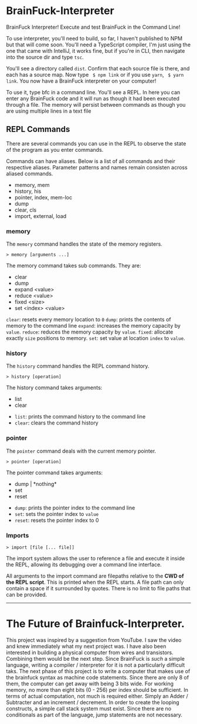 # BrainFuck-Interpreter
BrainFuck Interpreter! Execute and test BrainFuck in the Command Line!

To use interpreter, you'll need to build, so far, I haven't published to NPM but that will come soon. 
You'll need a TypeScript compiler, I'm just using the one that came with IntelliJ, 
it works fine, but if you're in CLI, then navigate into the source dir and type `tsc`.

You'll see a directory called `dist`. Confirm that each source file is there, and each has a source map.
Now type ``` $ npm link``` or if you use `yarn`, ``` $ yarn link```. You now have a BrainFuck interpreter on your computer!

To use it, type bfc in a command line. You'll see a REPL. In here you can enter any BrainFuck code and it will run as though it had been executed through a file.
The memory will persist between commands as though you are using multiple lines in a text file

## REPL Commands

There are several commands you can use in the REPL to observe the state of the program as you enter commands.

Commands can have aliases. Below is a list of all commands and their respective aliases. Parameter patterns and names remain consisten across aliased commands.

 - memory, mem
 - history, his
 - pointer, index, mem-loc
 - dump
 - clear, cls
 - import, external, load

### memory

The `memory` command handles the state of the memory registers.

```
> memory [arguments ...]
```

The memory command takes sub commands. They are:

 - clear
 - dump
 - expand \<value\>
 - reduce \<value\>
 - fixed \<size\>
 - set \<index\> \<value\>

`clear`: resets every memory location to `0`
`dump`: prints the contents of memory to the command line
`expand`: increases the memory capacity by `value`.
`reduce`: reduces the memory capacity by `value`.
`fixed`: allocate exactly `size` positions to memory.
`set`: set value at location `index` to `value`.

### history

The `history` command handles the REPL command history.

```
> history [operation]
```

The history command takes arguments:

 - list
 - clear

* `list`: prints the command history to the command line
* `clear`: clears the command history

### pointer

The `pointer` command deals with the current memory pointer.

```
> pointer [operation]
```

The pointer command takes arguments:

 - dump | \*nothing\*
 - set <index>
 - reset

* `dump`: prints the pointer index to the command line
* `set`: sets the pointer index to `value`
* `reset`: resets the pointer index to 0

### Imports

```
> import [file [... file]]
```

The import system allows the user to reference a file and execute it inside the REPL, allowing its debugging over a command line interface.

All arguments to the import command are filepaths relative to the **CWD of the REPL script**. This is printed when the REPL starts. A file path can only contain a space if it surrounded by quotes. There is no limit to file paths that can be provided.

---

# The Future of Brainfuck-Interpreter.

This project was inspired by a suggestion from YouTube. I saw the video and knew immediately what my next project was.
I have also been interested in building a physical computer from wires and transistors. Combining them would be the next step. Since BrainFuck is *such* a simple language, writing a compiler / interpreter for it is not a particularly difficult taks. The next phase of this project is to write a computer that makes use of the brainfuck syntax as machine code statements. Since there are only 8 of them, the computer can get away with being 3 bits wide. For working memory, no more than eight bits (0 - 256) per index should be sufficient. In terms of actual computation, not much is required either. Simply an Adder / Subtracter and an increment / decrement. In order to create the looping constructs, a simple call stack system must exist. Since there are no conditionals as part of the language, jump statements are not necessary. 